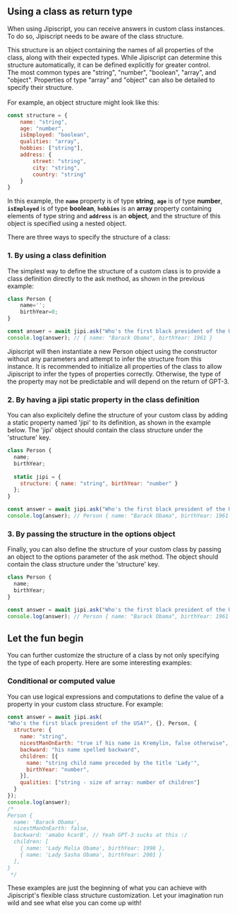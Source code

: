 ## Using a class as return type
When using Jipiscript, you can receive answers in custom class instances.
To do so, Jipiscript needs to be aware of the class structure.

This structure is an object containing the names of all properties of the class, along with their expected types. While Jipiscript can determine this structure automatically, it can be defined explicitly for greater control.
<br/>The most common types are "string", "number", "boolean", "array", and "object". Properties of type "array" and "object" can also be detailed to specify their structure.
<br/><br/>For example, an object structure might look like this:

```javascript
const structure = {
    name: "string",
    age: "number",
    isEmployed: "boolean",
    qualities: "array",
    hobbies: ["string"],
    address: {
        street: "string",
        city: "string",
        country: "string"
    }
}
```

In this example, the **`name`** property is of type **string**, **`age`** is of type **number**, **`isEmployed`** is of type **boolean**, **`hobbies`** is an **array** property containing elements of type string and **`address`** is an **object**, and the structure of this object is specified using a nested object.

There are three ways to specify the structure of a class:

### <a id="auto-structure" />1. By using a class definition</a>

The simplest way to define the structure of a custom class is to provide a class definition directly to the ask method, as shown in the previous example:

```javascript
class Person {
    name='';
    birthYear=0;
}

const answer = await jipi.ask("Who's the first black president of the USA?", {}, Person);
console.log(answer); // { name: "Barack Obama", birthYear: 1961 }
```

Jipiscript will then instantiate a new Person object using the constructor without any parameters and attempt to infer the structure from this instance.
It is recommended to initialize all properties of the class to allow Jipiscript to infer the types of properties correctly. Otherwise, the type of the property may not be predictable and will depend on the return of GPT-3.

### <a id="explicit-structure" />2. By having a jipi static property in the class definition</a>

You can also explicitely define the structure of your custom class by adding a static property named 'jipi' to its definition,
as shown in the example below. The 'jipi' object should contain the class structure under the 'structure' key.

```javascript
class Person {
  name;
  birthYear;
  
  static jipi = {
    structure: { name: "string", birthYear: "number" }
  };
}

const answer = await jipi.ask("Who's the first black president of the USA?", {}, Person);
console.log(answer); // Person { name: "Barack Obama", birthYear: 1961 }
```

### 3. By passing the structure in the options object

Finally, you can also define the structure of your custom class by passing an object to the options parameter of the ask method.
The object should contain the class structure under the 'structure' key.

```javascript
class Person {
  name;
  birthYear;
}

const answer = await jipi.ask("Who's the first black president of the USA?", {}, Person, { structure: { name: "string", birthYear: "number" } });
console.log(answer); // Person { name: "Barack Obama", birthYear: 1961 }
```

## Let the fun begin

You can further customize the structure of a class by not only specifying the type of each property. Here are some interesting examples:

### Conditional or computed value
You can use logical expressions and computations to define the value of a property in your custom class structure. For example:

```javascript
const answer = await jipi.ask(
"Who's the first black president of the USA?", {}, Person, {
  structure: {
    name: "string",
    nicestManOnEarth: "true if his name is Kremylin, false otherwise",
    backward: "his name spelled backward",
    children: [{
      name: "string child name preceded by the title 'Lady'",
      birthYear: "number",
    }],
    qualities: ["string - size of array: number of children"]
  }
});
console.log(answer);
/*
Person {
  name: 'Barack Obama',
  nicestManOnEarth: false,
  backward: 'amabo kcarB', // Yeah GPT-3 sucks at this :/
  children: [
    { name: 'Lady Malia Obama', birthYear: 1998 },
    { name: 'Lady Sasha Obama', birthYear: 2001 }
  ],
}
 */
```

These examples are just the beginning of what you can achieve with Jipiscript's flexible class structure customization. Let your imagination run wild and see what else you can come up with!